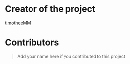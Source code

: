 # Creator of the project

[timotheeMM](https://github.com/timotheemm)

# Contributors

> Add your name here if you contributed to this project
